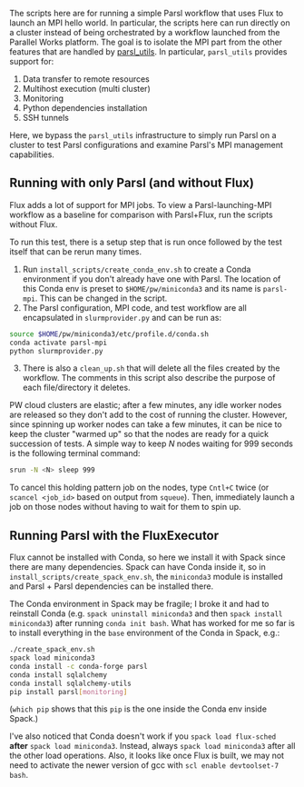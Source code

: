 The scripts here are for running a simple Parsl workflow that uses Flux
to launch an MPI hello world.  In particular, the scripts here can run 
directly on a cluster instead of being orchestrated by a workflow launched
from the Parallel Works platform. The goal is to isolate the MPI part from 
the other features that are handled by 
[parsl_utils](https://github.com/parallelworks/parsl_utils). In particular,
`parsl_utils` provides support for:
1. Data transfer to remote resources
2. Multihost execution (multi cluster)
3. Monitoring
4. Python dependencies installation
5. SSH tunnels

Here, we bypass the `parsl_utils` infrastructure to simply run Parsl on 
a cluster to test Parsl configurations and examine Parsl's MPI management capabilities.

## Running with only Parsl (and without Flux)

Flux adds a lot of support for MPI jobs.  To view a Parsl-launching-MPI workflow
as a baseline for comparison with Parsl+Flux, run the scripts without Flux.

To run this test, there is a setup step that is run once followed by the
test itself that can be rerun many times.
1. Run `install_scripts/create_conda_env.sh` to create a Conda environment if you don't already have one with Parsl. The location of this Conda env is preset to `$HOME/pw/miniconda3` and its name is `parsl-mpi`. This can be changed in the script.
2. The Parsl configuration, MPI code, and test workflow are all encapsulated in `slurmprovider.py` and can be run as:
```bash
source $HOME/pw/miniconda3/etc/profile.d/conda.sh
conda activate parsl-mpi
python slurmprovider.py
```
3. There is also a `clean_up.sh` that will delete all the files created by the workflow. The comments in this script also describe the purpose of each file/directory it deletes.

PW cloud clusters are elastic; after a few minutes, any idle worker nodes are
released so they don't add to the cost of running the cluster.  However, since
spinning up worker nodes can take a few minutes, it can be nice to keep the
cluster "warmed up" so that the nodes are ready for a quick succession of 
tests.  A simple way to keep *N* nodes waiting for 999 seconds is the 
following terminal command:
```bash
srun -N <N> sleep 999
```
To cancel this holding pattern job on the nodes, type `Cntl+C` twice
(or `scancel <job_id>` based on output from `squeue`).  Then, 
immediately launch a job on those nodes without having to wait for 
them to spin up.

## Running Parsl with the FluxExecutor

Flux cannot be installed with Conda, so here we install it with Spack
since there are many dependencies. Spack can have Conda inside it, so in 
`install_scripts/create_spack_env.sh`, the `miniconda3` module is installed and Parsl + Parsl
dependencies can be installed there.

The Conda environment in Spack may be fragile; I broke it and had to reinstall
Conda (e.g. `spack uninstall miniconda3` and then `spack install miniconda3`)
after running `conda init bash`.  What has worked for me so far is to install 
everything in the `base` environment of the Conda in Spack, e.g.:
```bash
./create_spack_env.sh
spack load miniconda3
conda install -c conda-forge parsl
conda install sqlalchemy
conda install sqlalchemy-utils
pip install parsl[monitoring]
```
(`which pip` shows that this `pip` is the one inside the Conda env inside Spack.)

I've also noticed that Conda doesn't work if you `spack load flux-sched` **after**
`spack load miniconda3`. Instead, always `spack load miniconda3` after all the other
load operations. Also, it looks like once Flux is built, we may not need to activate
the newer version of gcc with `scl enable devtoolset-7 bash`.

